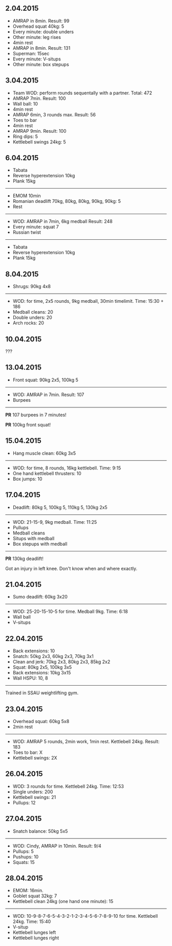 ## 2.04.2015

* AMRAP in 8min. Result: 99
* Overhead squat 40kg: 5
* Every minute: double unders
* Other minute: leg rises
* 4min rest
* AMRAP in 8min. Result: 131
* Superman: 15sec
* Every minute: V-situps
* Other minute: box stepups

## 3.04.2015

* Team WOD: perform rounds sequentally with a partner. Total: 472
* AMRAP 7min. Result: 100
* Wall ball: 10
* 4min rest
* AMRAP 6min, 3 rounds max. Result: 56
* Toes to bar
* 4min rest
* AMRAP 9min. Result: 100
* Ring dips: 5
* Kettlebell swings 24kg: 5

## 6.04.2015

* Tabata
* Reverse hyperextension 10kg
* Plank 15kg

---

* EMOM 10min
* Romanian deadlift 70kg, 80kg, 80kg, 90kg, 90kg: 5
* Rest

---

* WOD: AMRAP in 7min, 6kg medball Result: 248
* Every minute: squat 7
* Russian twist

---

* Tabata
* Reverse hyperextension 10kg
* Plank 15kg

## 8.04.2015

* Shrugs: 90kg 4x8

---

* WOD: for time, 2x5 rounds, 9kg medball, 30min timelimit. Time: 15:30 + 186
* Medball cleans: 20
* Double unders: 20
* Arch rocks: 20

## 10.04.2015

???

## 13.04.2015

* Front squat: 90kg 2x5, 100kg 5

---

* WOD: AMRAP in 7min. Result: 107
* Burpees

---

__PR__ 107 burpees in 7 minutes!

__PR__ 100kg front squat!

## 15.04.2015

* Hang muscle clean: 60kg 3x5

---

* WOD: for time, 8 rounds, 16kg kettlebell. Time: 9:15
* One hand kettlebell thrusters: 10
* Box jumps: 10

## 17.04.2015

* Deadlift: 80kg 5, 100kg 5, 110kg 5, 130kg 2x5

---

* WOD: 21-15-9, 9kg medball. Time: 11:25
* Pullups
* Medball cleans
* Situps with medball
* Box stepups with medball

---

__PR__ 130kg deadlift!

Got an injury in left knee. Don't know when and where exactly.

## 21.04.2015

* Sumo deadlift: 60kg 3x20

---

* WOD: 25-20-15-10-5 for time. Medball 9kg. Time: 6:18
* Wall ball
* V-situps

## 22.04.2015

* Back extensions: 10
* Snatch: 50kg 2x3, 60kg 2x3, 70kg 3x1
* Clean and jerk: 70kg 2x3, 80kg 2x3, 85kg 2x2
* Squat: 80kg 2x5, 100kg 3x5
* Back extensions: 10kg 3x15
* Wall HSPU: 10, 8

---

Trained in SSAU weightlifting gym.

## 23.04.2015

* Overhead squat: 60kg 5x8 
* 2min rest

---

* WOD: AMRAP 5 rounds, 2min work, 1min rest. Kettlebell 24kg. Result: 183
* Toes to bar: X
* Kettlebell swings: 2X

## 26.04.2015

* WOD: 3 rounds for time. Kettlebell 24kg. Time: 12:53
* Single unders: 200
* Kettlebell swings: 21
* Pullups: 12

## 27.04.2015

* Snatch balance: 50kg 5x5

---

* WOD: Cindy, AMRAP in 10min. Result: 9/4
* Pullups: 5
* Pushups: 10
* Squats: 15

## 28.04.2015

* EMOM: 16min.
* Goblet squat 32kg: 7
* Kettlebell clean 24kg (one hand one minute): 15

---

* WOD: 10-9-8-7-6-5-4-3-2-1-2-3-4-5-6-7-8-9-10 for time. Kettlebell 24kg. Time: 15:40
* V-situp
* Kettlebell lunges left
* Kettlebell lunges right
